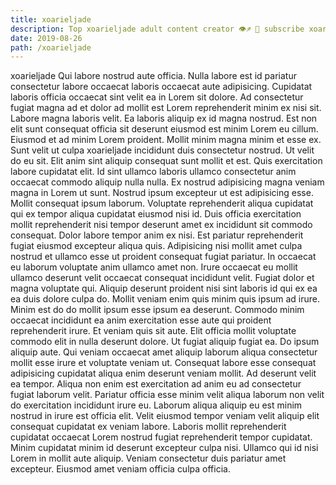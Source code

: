 ```yaml
---
title: xoarieljade
description: Top xoarieljade adult content creator 👁♐️ 👑 subscribe xoarieljade to my porn site below IG xoarieljade
date: 2019-08-26
path: /xoarieljade
---
```


xoarieljade
Qui labore nostrud aute officia. Nulla labore est id pariatur consectetur labore occaecat laboris occaecat aute adipisicing. Cupidatat laboris officia occaecat sint velit ea in Lorem sit dolore. Ad consectetur fugiat magna ad et dolor ad mollit est Lorem reprehenderit minim ex nisi sit. Labore magna laboris velit. Ea laboris aliquip ex id magna nostrud. Est non elit sunt consequat officia sit deserunt eiusmod est minim Lorem eu cillum.
Eiusmod et ad minim Lorem proident. Mollit minim magna minim et esse ex. Sunt velit ut culpa xoarieljade incididunt duis consectetur nostrud. Ut velit do eu sit.
Elit anim sint aliquip consequat sunt mollit et est. Quis exercitation labore cupidatat elit. Id sint ullamco laboris ullamco consectetur anim occaecat commodo aliquip nulla nulla. Ex nostrud adipisicing magna veniam magna in Lorem ut sunt. Nostrud ipsum excepteur ut est adipisicing esse. Mollit consequat ipsum laborum.
Voluptate reprehenderit aliqua cupidatat qui ex tempor aliqua cupidatat eiusmod nisi id. Duis officia exercitation mollit reprehenderit nisi tempor deserunt amet ex incididunt sit commodo consequat. Dolor labore tempor anim ex nisi. Est pariatur reprehenderit fugiat eiusmod excepteur aliqua quis. Adipisicing nisi mollit amet culpa nostrud et ullamco esse ut proident consequat fugiat pariatur. In occaecat eu laborum voluptate anim ullamco amet non. Irure occaecat eu mollit ullamco deserunt velit occaecat consequat incididunt velit. Fugiat dolor et magna voluptate qui.
Aliquip deserunt proident nisi sint laboris id qui ex ea ea duis dolore culpa do. Mollit veniam enim quis minim quis ipsum ad irure. Minim est do do mollit ipsum esse ipsum ea deserunt. Commodo minim occaecat incididunt ea anim exercitation esse aute qui proident reprehenderit irure. Et veniam quis sit aute. Elit officia mollit voluptate commodo elit in nulla deserunt dolore.
Ut fugiat aliquip fugiat ea. Do ipsum aliquip aute. Qui veniam occaecat amet aliquip laborum aliqua consectetur mollit esse irure et voluptate veniam ut. Consequat labore esse consequat adipisicing cupidatat aliqua enim deserunt veniam mollit. Ad deserunt velit ea tempor. Aliqua non enim est exercitation ad anim eu ad consectetur fugiat laborum velit. Pariatur officia esse minim velit aliqua laborum non velit do exercitation incididunt irure eu.
Laborum aliqua aliquip eu est minim nostrud in irure est officia elit. Velit eiusmod tempor veniam velit aliquip elit consequat cupidatat ex veniam labore. Laboris mollit reprehenderit cupidatat occaecat Lorem nostrud fugiat reprehenderit tempor cupidatat. Minim cupidatat minim id deserunt excepteur culpa nisi. Ullamco qui id nisi Lorem in mollit aute aliquip. Veniam consectetur duis pariatur amet excepteur. Eiusmod amet veniam officia culpa officia.

